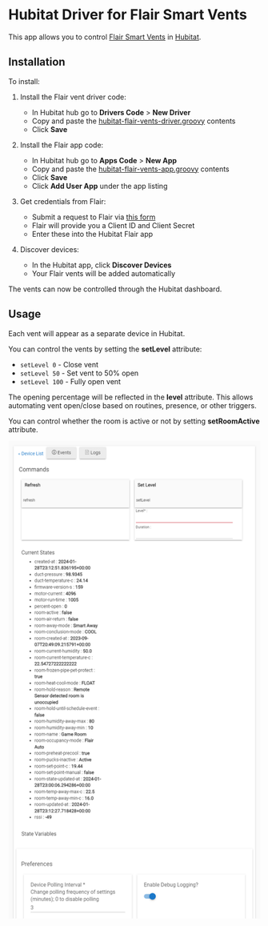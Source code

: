 # Hubitat Driver for Flair Smart Vents

This app allows you to control [Flair Smart Vents](https://flair.co/) in [Hubitat](https://hubitat.com/).

## Installation 

To install:

1. Install the Flair vent driver code:
   - In Hubitat hub go to **Drivers Code** > **New Driver**  
   - Copy and paste the [hubitat-flair-vents-driver.groovy](hubitat-flair-vents-driver.groovy) contents
   - Click **Save**

2. Install the Flair app code:
   - In Hubitat hub go to **Apps Code** > **New App**
   - Copy and paste the [hubitat-flair-vents-app.groovy](hubitat-flair-vents-app.groovy) contents
   - Click **Save**
   - Click **Add User App** under the app listing
   
3. Get credentials from Flair:
   - Submit a request to Flair via [this form](https://forms.gle/VohiQjWNv9CAP2ASA)
   - Flair will provide you a Client ID and Client Secret
   - Enter these into the Hubitat Flair app

4. Discover devices:
   - In the Hubitat app, click **Discover Devices**
   - Your Flair vents will be added automatically

The vents can now be controlled through the Hubitat dashboard.

## Usage

Each vent will appear as a separate device in Hubitat. 

You can control the vents by setting the **setLevel** attribute:

- `setLevel 0` - Close vent
- `setLevel 50` - Set vent to 50% open  
- `setLevel 100` - Fully open vent

The opening percentage will be reflected in the **level** attribute.
This allows automating vent open/close based on routines, presence, or other triggers.

You can control whether the room is active or not by setting **setRoomActive** attribute.

![Flair Vent Device](hubitat-flair-vents-device.png)
